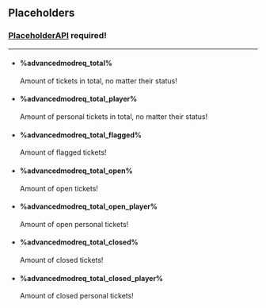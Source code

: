 ## Placeholders ##
### [PlaceholderAPI](https://www.spigotmc.org/resources/6245/) required! ###
***
- #### %advancedmodreq_total% ####
  Amount of tickets in total, no matter their status!
- #### %advancedmodreq_total_player% 
  Amount of personal tickets in total, no matter their status!
- #### %advancedmodreq_total_flagged%
  Amount of flagged tickets!
- #### %advancedmodreq_total_open%
  Amount of open tickets!
- #### %advancedmodreq_total_open_player%  
  Amount of open personal tickets!
- #### %advancedmodreq_total_closed%  
  Amount of closed tickets!
- #### %advancedmodreq_total_closed_player%  
  Amount of closed personal tickets!
